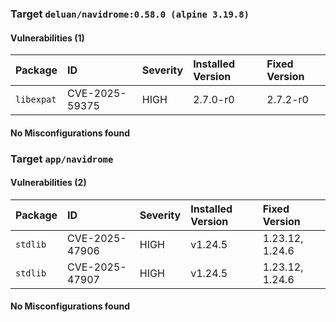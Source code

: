 
### Target `deluan/navidrome:0.58.0 (alpine 3.19.8)`
#### Vulnerabilities (1)

| Package | ID | Severity | Installed Version | Fixed Version |
| :--- | :--- | :--- | :--- | :--- |
| `libexpat` | CVE-2025-59375 | HIGH | 2.7.0-r0 | 2.7.2-r0 |
#### No Misconfigurations found
### Target `app/navidrome`
#### Vulnerabilities (2)

| Package | ID | Severity | Installed Version | Fixed Version |
| :--- | :--- | :--- | :--- | :--- |
| `stdlib` | CVE-2025-47906 | HIGH | v1.24.5 | 1.23.12, 1.24.6 |
| `stdlib` | CVE-2025-47907 | HIGH | v1.24.5 | 1.23.12, 1.24.6 |
#### No Misconfigurations found
